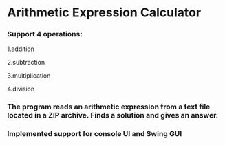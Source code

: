 # Arithmetic Expression Calculator

### Support 4 operations:
1.addition

2.subtraction

3.multiplication

4.division

### The program reads an arithmetic expression from a text file located in a ZIP archive. Finds a solution and gives an answer.

### Implemented support for console UI and Swing GUI
